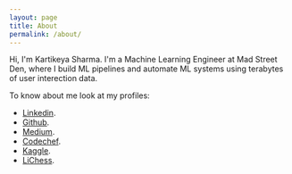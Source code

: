 ```yaml
---
layout: page
title: About
permalink: /about/
---
```


Hi, I'm Kartikeya Sharma. I'm a Machine Learning Engineer at Mad Street Den, where I build ML pipelines and automate ML systems using terabytes of user interection data.

To know about me look at my profiles:

* [Linkedin](https://www.linkedin.com/in/kartikeyash/).
* [Github](https://github.com/kartikeyaSh).
* [Medium](https://09kartikeya.medium.com/).
* [Codechef](https://www.codechef.com/users/kar09).
* [Kaggle](https://www.kaggle.com/kartikeyash).
* [LiChess](https://lichess.org/@/kartikeyaSh).
